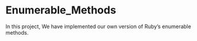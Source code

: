 # Enumerable_Methods
In this project, We have implemented our own version of Ruby’s enumerable methods. 
